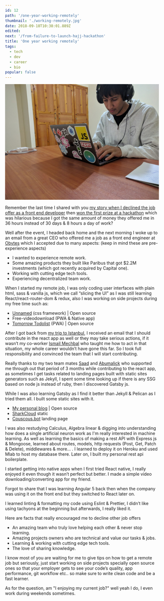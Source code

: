 ```yaml
---
id: 12
path: '/one-year-working-remotely'
thumbnail: './working-remotely.jpg'
date: 2018-09-18T10:38:01.889Z
edited:
next: '/from-failure-to-launch-hajj-hackathon'
title: 'One year working remotely'
tags:
  - tech
  - dev
  - career
  - bio
popular: false
---
```


![Working remotely](working-remotely.jpg 'Follow me on Instagram to see more : https://www.instagram.com/smakosh19')

Remember the last time I shared with you [my story when I declined the job offer as a front end developer](https://dev.meralus.com/getting-my-first-job-offer) then [won the first prize at a hackathon](https://dev.meralus.com/first-time-first-prize) which was hilarious because I got the same amount of money they offered me in 36 hours instead of 30 days & 8 hours a day of work?

Well after the event, I headed back home and the next morning I woke up to an email from a great CEO who offered me a job as a front end engineer at [Obytes](https://obytes.com/?ref=dev.meralus.com) which I accepted due to many aspects: (keep in mind these are pre-experience aspects)

- I wanted to experience remote work.
- Some amazing products they built like Paribus that got \$2.2M investments (which got recently acquired by Capital one).
- Working with cutting edge tech tools.
- Experiencing decentralized team work.

When I started my remote job, I was only coding user interfaces with plain html, sass & vanilla js, which we call “slicing the UI” as I was still learning React/react-router-dom & redux, also I was working on side projects during my free time such as:

- [Unnamed](https://unnamed.dev.meralus.com) (css framework) | Open source
- Free-videodownload (PWA & Native app)
- [Tomorrow Todolist](https://firebaseapp.dev.meralus.com) (PWA) | Open source

After I got back from [my trip to Istanbul](https://dev.meralus.com/istanbul-trip), I received an email that I should contribute in the react app as well or they may take serious actions, if it wasn’t my co-worker [Ismail Mechbal](https://www.ismailmechbal.com/?ref=dev.meralus.com) who taught me how to act in that situation, my whole career wouldn’t have gone this far. So I took full responsibility and convinced the team that I will start contributing.

Really thanks to my two team mates [Saad](https://saadaouad.net/?ref=dev.meralus.com) and [Abumalick](https://twitter.com/abumalick0) who supported me through out that period of 3 months while contributing to the react app, as sometimes I get tasks related to landing pages built with static sites generators such as Jekyll, I spent some time looking up if there is any SSG based on node js instead of ruby, then I discovered Gatsby js.

While I was also learning Gatsby as I find it better than Jekyll & Pelican as I tried them all. I built some static sites with it.

- [My personal blog](https://dev.meralus.com) | Open source
- [SharkCloud](https://staging.sharkcdn.net) static
- [Couscous.bot](https://couscous.bot) landing page

I was also restudying Calculus, Algebra linear & digging into understanding how does a single artificial neuron work as I'm really interested in machine learning. As well as learning the basics of making a rest API with Express js & Mongoose, learned about routes, models, http requests (Post, Get, Patch & Delete), middlewares & more… . I learned to deploy it on Heroku and used Mlab to host my database there. Later on, I built my personal rest api boilerplate.

I started getting into native apps when I first tried React native, I really enjoyed it even though it wasn’t perfect but better. I made a simple video downloading/converting app for my friend.

Forgot to share that I was learning Angular 5 back then when the company was using it on the front end but they switched to React later on.

I learned linting & formatting my code using Eslint & Prettier, I didn’t like using tachyons at the beginning but afterwards, I really liked it.

Here are facts that really encouraged me to decline other job offers

- An amazing team who truly love helping each other & never stop learning.
- Amazing projects owners who are technical and value our tasks & jobs.
- Learning & working with cutting edge tech tools.
- The love of sharing knowledge.

I know most of you are waiting for me to give tips on how to get a remote job but seriously, just start working on side projects specially open source ones so that your employer gets to see your code’s quality, app performance, git workflow etc.. so make sure to write clean code and be a fast learner.

As for the question, am "I enjoying my current job?" well yeah I do, I even work during weekends sometimes.
